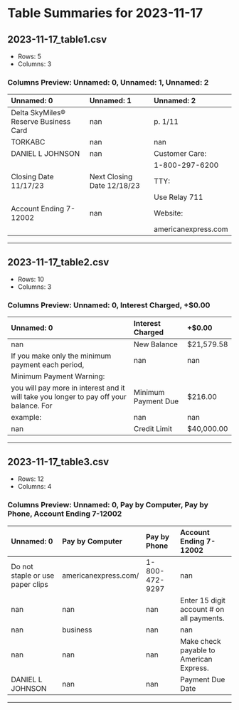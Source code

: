 # Table Summaries for 2023-11-17

## 2023-11-17_table1.csv
- Rows: 5
- Columns: 3
### Columns Preview: Unnamed: 0, Unnamed: 1, Unnamed: 2

| Unnamed: 0                            | Unnamed: 1                 | Unnamed: 2          |
|:--------------------------------------|:---------------------------|:--------------------|
| Delta SkyMiles® Reserve Business Card | nan                        | p. 1/11             |
| TORKABC                               | nan                        | nan                 |
| DANIEL L JOHNSON                      | nan                        | Customer Care:      |
|                                       |                            | 1-800-297-6200      |
| Closing Date 11/17/23                 | Next Closing Date 12/18/23 | TTY:                |
|                                       |                            | Use Relay 711       |
| Account Ending 7-12002                | nan                        | Website:            |
|                                       |                            | americanexpress.com |

---
## 2023-11-17_table2.csv
- Rows: 10
- Columns: 3
### Columns Preview: Unnamed: 0, Interest Charged, +$0.00

| Unnamed: 0                                                                                        | Interest Charged    | +$0.00     |
|:--------------------------------------------------------------------------------------------------|:--------------------|:-----------|
| nan                                                                                               | New Balance         | $21,579.58 |
| If you make  only  the minimum  payment  each  period,                                            | nan                 | nan        |
| Minimum Payment Warning:                                                                          |                     |            |
| you  will pay  more  in interest  and  it will take  you  longer  to pay  off your  balance.  For | Minimum Payment Due | $216.00    |
| example:                                                                                          | nan                 | nan        |
| nan                                                                                               | Credit Limit        | $40,000.00 |

---
## 2023-11-17_table3.csv
- Rows: 12
- Columns: 4
### Columns Preview: Unnamed: 0, Pay by Computer, Pay by Phone, Account Ending 7-12002

| Unnamed: 0                       | Pay by Computer      | Pay by Phone   | Account Ending 7-12002                    |
|:---------------------------------|:---------------------|:---------------|:------------------------------------------|
| Do not staple or use paper clips | americanexpress.com/ | 1-800-472-9297 | nan                                       |
| nan                              | nan                  | nan            | Enter 15 digit account # on all payments. |
| nan                              | business             | nan            | nan                                       |
| nan                              | nan                  | nan            | Make check payable to American Express.   |
| DANIEL L JOHNSON                 | nan                  | nan            | Payment Due Date                          |

---